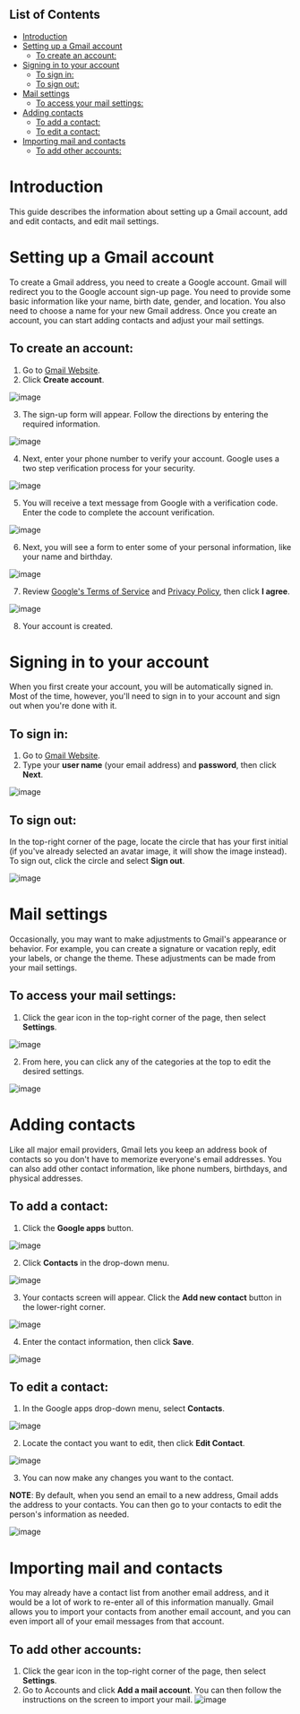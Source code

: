 ## List of Contents
- [Introduction](#introduction)
- [Setting up a Gmail account](#setting-up-a-gmail-account)
  * [To create an account:](#to-create-an-account-)
- [Signing in to your account](#signing-in-to-your-account)
  * [To sign in:](#to-sign-in-)
  * [To sign out:](#to-sign-out-)
- [Mail settings](#mail-settings)
  * [To access your mail settings:](#to-access-your-mail-settings-)
- [Adding contacts](#adding-contacts)
  * [To add a contact:](#to-add-a-contact-)
  * [To edit a contact:](#to-edit-a-contact-)
- [Importing mail and contacts](#importing-mail-and-contacts)
  * [To add other accounts:](#to-add-other-accounts-)


# Introduction 

This guide describes the information about setting up a Gmail account, add and edit contacts, and edit mail settings.

# Setting up a Gmail account 

To create a Gmail address, you need to create a Google account. Gmail will redirect you to the Google account sign-up page. You need to provide some basic information like your name, birth date, gender, and location. You also need to choose a name for your new Gmail address. Once you create an account, you can start adding contacts and adjust your mail settings. 

## To create an account: 
1. Go to [Gmail Website](https://www.gmail.com). 
2. Click **Create account**.

 ![image](/Git-images/image1.jpg)
 
3. The sign-up form will appear. Follow the directions by entering the required information. 

 ![image](/Git-images/image2.jpg)

4. Next, enter your phone number to verify your account. Google uses a two step verification process for your security. 

 ![image](/Git-images/image3.jpg)

5. You will receive a text message from Google with a verification code. Enter the code to complete the account verification. 

 ![image](/Git-images/image4.jpg)

6. Next, you will see a form to enter some of your personal information, like your name and birthday.

![image](/Git-images/image5.jpg)

7. Review [Google's Terms of Service](https://policies.google.com/terms?hl=en) and [Privacy Policy](https://policies.google.com/privacy?hl=en), then click **I agree**.
 
 ![image](/Git-images/image6.jpg)
 
 8. Your account is created.
 
# Signing in to your account

When you first create your account, you will be automatically signed in. Most of the time, however, you'll need to sign in to your account and sign out when you're done with it.

## To sign in:

1. Go to [Gmail Website](https://www.gmail.com).
2. Type your **user name** (your email address) and **password**, then click **Next**.

 ![image](/Git-images/image7.jpg)
 
## To sign out:

In the top-right corner of the page, locate the circle that has your first initial (if you've already selected an avatar image, it will show the image instead). To sign out, click the circle and select **Sign out**.

 ![image](/Git-images/image8.jpg)
 
# Mail settings

Occasionally, you may want to make adjustments to Gmail's appearance or behavior. For example, you can create a signature or vacation reply, edit your labels, or change the theme. These adjustments can be made from your mail settings.

## To access your mail settings:

1. Click the gear icon in the top-right corner of the page, then select **Settings**.

 ![image](/Git-images/image9.jpg)
 
2. From here, you can click any of the categories at the top to edit the desired settings.

![image](/Git-images/image10.jpg)

# Adding contacts

Like all major email providers, Gmail lets you keep an address book of contacts so you don't have to memorize everyone's email addresses. You can also add other contact information, like phone numbers, birthdays, and physical addresses.

## To add a contact:

1. Click the **Google apps** button.

![image](/Git-images/image11.jpg)

2. Click **Contacts** in the drop-down menu.

![image](/Git-images/image12.jpg)

3. Your contacts screen will appear. Click the **Add new contact** button in the lower-right corner.

![image](/Git-images/image13.jpg)

4. Enter the contact information, then click **Save**.

![image](/Git-images/image14.jpg)

## To edit a contact:

1. In the Google apps drop-down menu, select **Contacts**.

![image](/Git-images/image15.jpg)

2. Locate the contact you want to edit, then click **Edit Contact**.

![image](/Git-images/image16.jpg)

3. You can now make any changes you want to the contact.

**NOTE**: By default, when you send an email to a new address, Gmail adds the address to your contacts. You can then go to your contacts to edit the person's information as needed.

![image](/Git-images/image17.jpg)


# Importing mail and contacts

You may already have a contact list from another email address, and it would be a lot of work to re-enter all of this information manually. Gmail allows you to import your contacts from another email account, and you can even import all of your email messages from that account.

## To add other accounts:

1. Click the gear icon in the top-right corner of the page, then select **Settings**.
2. Go to Accounts and click **Add a mail account**. You can then follow the instructions on the screen to import your mail.
![image](/Git-images/image18.jpg)

 

